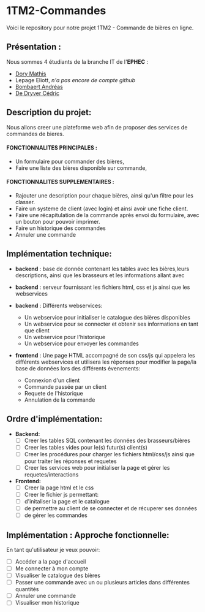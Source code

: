 # 1TM2-Commandes
Voici le repository pour notre projet 1TM2 - Commande de bières en ligne.

## Présentation :
Nous sommes 4 étudiants de la branche IT de l'**EPHEC** :
* [Dory Mathis](https://github.com/Mathis-Dory)
* Lepage Eliott, *n'a pas encore de compte github*
* [Bombaert Andréas](https://github.com/Andreas-Bombaert)
* [De Dryver Cédric](https://github.com/DeDryverC)

## Description du projet:
Nous allons creer une plateforme web afin de proposer des services de commandes de bieres.

#### **FONCTIONNALITES PRINCIPALES :**
  * Un formulaire pour commander des bières,
  * Faire une liste des bières disponible sur commande,

#### **FONCTIONNALITES SUPPLEMENTAIRES :**
  * Rajouter une description pour chaque bières, ainsi qu'un filtre pour les classer.
  * Faire un systeme de client (avec login) et ainsi avoir une fiche client.
  * Faire une récapitulation de la commande après envoi du formulaire, avec un bouton pour pouvoir imprimer.
  * Faire un historique des commandes
  * Annuler une commande

## Implémentation technique:
* **backend** : base de donnée contenant les tables avec les bières,leurs descriptions, 
      ainsi que les brasseurs et les informations allant avec
      
* **backend** : serveur fournissant les fichiers html, css et js ainsi que les webservices

* **backend** : Différents webservices:

  * Un webservice pour initialiser le catalogue des bières disponibles
  * Un webservice pour se connecter et obtenir ses informations en tant que client 
  * Un webservice pour l'historique
  * Un webservice pour envoyer les commandes
  
* **frontend** : Une page HTML accompagné de son css/js qui appelera les différents webservices et utilisera les réponses pour modifier la page/la base de données lors des différents évenements:
  * Connexion d'un client
  * Commande passée par un client
  * Requete de l'historique
  * Annulation de la commande

## Ordre d'implémentation:

* **Backend:**
  - [ ] Creer les tables SQL contenant les données des brasseurs/bières
  - [ ] Creer les tables vides pour le(s) futur(s) client(s)
  - [ ] Creer les procédures pour charger les fichiers html/css/js ainsi que pour traiter les réponses et requetes
  - [ ] Creer les services web pour initialiser la page et gérer les requetes/interactions
* **Frontend:**
  - [ ] Creer la page html et le css
  - [ ] Creer le fichier js permettant:
  - [ ] d'initaliser la page et le catalogue
  - [ ] de permettre au client de se connecter et de récuperer ses données
  - [ ] de gérer les commandes  
           
## Implémentation : Approche fonctionnelle:
En tant qu'utilisateur je veux pouvoir:
   - [ ] Accéder a la page d'accueil
   - [ ] Me connecter à mon compte
   - [ ] Visualiser le catalogue des bières
   - [ ] Passer une commande avec un ou plusieurs articles dans différentes quantités
   - [ ] Annuler une commande
   - [ ] Visualiser mon historique
